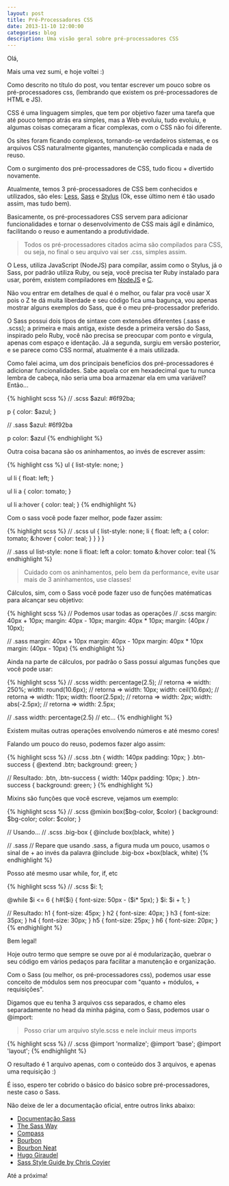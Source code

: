 ```yaml
---
layout: post
title: Pré-Processadores CSS
date: 2013-11-10 12:00:00
categories: blog
description: Uma visão geral sobre pré-processadores CSS
---
```


Olá,

Mais uma vez sumi, e hoje voltei :)

Como descrito no título do post, vou tentar escrever um pouco sobre os pré-processadores css, (lembrando que existem os pré-processadores de HTML e JS).

<!-- more -->

CSS é uma linguagem simples, que tem por objetivo fazer uma tarefa que até pouco tempo atrás era simples, mas a Web evoluiu, tudo evoluiu, e algumas coisas começaram a ficar complexas, com o CSS não foi diferente.

Os sites foram ficando complexos, tornando-se verdadeiros sistemas, e os arquivos CSS naturalmente gigantes, manutenção complicada e nada de reuso.

Com o surgimento dos pré-processadores de CSS, tudo ficou + divertido novamente.

Atualmente, temos 3 pré-processadores de CSS bem conhecidos e utilizados, são eles: <a href="http://lesscss.org/" target="_blank">Less</a>, <a href="http://sass-lang.com" target="_blank">Sass</a> e <a href="http://learnboost.github.io/stylus/" target="_blank">Stylus</a> (Ok, esse último nem é tão usado assim, mas tudo bem).

Basicamente, os pré-processadores CSS servem para adicionar funcionalidades e tornar o desenvolvimento de CSS mais ágil e dinâmico, facilitando o reuso e aumentando a produtividade.

> Todos os pré-processadores citados acima são compilados para CSS, ou seja, no final o seu arquivo vai ser .css, simples assim.

O Less, utiliza JavaScript (NodeJS) para compilar, assim como o Stylus, já o Sass, por padrão utiliza Ruby, ou seja, você precisa ter Ruby instalado para usar, porém, existem compiladores em <a href="https://github.com/andrew/node-sass" target="_blank">NodeJS</a> e <a href="https://github.com/hcatlin/libsass" target="_blank">C</a>.

Não vou entrar em detalhes de qual é o melhor, ou falar pra você usar X pois o Z te dá muita liberdade e seu código fica uma bagunça, vou apenas mostrar alguns exemplos do Sass, que é o meu pré-processador preferido.

O Sass possui dois tipos de sintaxe com extensões diferentes (.sass e .scss); a primeira e mais antiga, existe desde a primeira versão do Sass, inspirado pelo Ruby, você não precisa se preocupar com ponto e vírgula, apenas com espaço e identação. Já a segunda, surgiu em versão posterior, e se parece como CSS normal, atualmente é a mais utilizada.

Como falei acima, um dos principais benefícios dos pré-processadores é adicionar funcionalidades. Sabe aquela cor em hexadecimal que tu nunca lembra de cabeça, não seria uma boa armazenar ela em uma variável? Então...

{% highlight scss %}
// .scss
$azul: #6f92ba;

p {
  color: $azul;
}

// .sass
$azul: #6f92ba

p
  color: $azul
{% endhighlight %}

Outra coisa bacana são os aninhamentos, ao invés de escrever assim:

{% highlight css %}
ul {
  list-style: none;
}

ul li {
  float: left;
}

ul li a {
  color: tomato;
}

ul li a:hover {
  color: teal;
}
{% endhighlight %}

Com o sass você pode fazer melhor, pode fazer assim:

{% highlight scss %}
// .scss
ul {
  list-style: none;
  li {
    float: left;
    a {
      color: tomato;
      &:hover {
        color: teal;
      }
    }
  }
}

// .sass
ul
  list-style: none
  li
    float: left
    a
      color: tomato
      &:hover
        color: teal
{% endhighlight %}

> Cuidado com os aninhamentos, pelo bem da performance, evite usar mais de 3 aninhamentos, use classes!

Cálculos, sim, com o Sass você pode fazer uso de funções matématicas para alcançar seu objetivo:

{% highlight scss %}
// Podemos usar todas as operações
// .scss
margin: 40px + 10px;
margin: 40px - 10px;
margin: 40px * 10px;
margin: (40px / 10px);

// .sass
margin: 40px + 10px
margin: 40px - 10px
margin: 40px * 10px
margin: (40px - 10px)
{% endhighlight %}

Ainda na parte de cálculos, por padrão o Sass possui algumas funções que você pode usar:

{% highlight scss %}
// .scss
width: percentage(2.5); // retorna => width: 250%;
width: round(10.6px); // retorna => width: 10px;
width: ceil(10.6px); // retorna => width: 11px;
width: floor(2.5px); // retorna => width: 2px;
width: abs(-2.5px); // retorna => width: 2.5px;

// .sass
width: percentage(2.5)
// etc...
{% endhighlight %}

Existem muitas outras operações envolvendo números e até mesmo cores!

Falando um pouco do reuso, podemos fazer algo assim:

{% highlight scss %}
// .scss
.btn {
  width: 140px
  padding: 10px;
}
.btn-success {
  @extend .btn;
  background: green;
}

// Resultado:
.btn,
.btn-success {
  width: 140px
  padding: 10px;
}
.btn-success {
  background: green;
}
{% endhighlight %}

Mixins são funções que você escreve, vejamos um exemplo:

{% highlight scss %}
// .scss
@mixin box($bg-color, $color) {
  background: $bg-color;
  color: $color;
}

// Usando...
// .scss
.big-box {
  @include box(black, white)
}

// .sass
// Repare que usando .sass, a figura muda um pouco, usamos o sinal de + ao invés da palavra @include
.big-box
  +box(black, white)
{% endhighlight %}

Posso até mesmo usar while, for, if, etc

{% highlight scss %}
// .scss
$i: 1;

@while $i <= 6 {
  h#{$i} {
    font-size: 50px - ($i* 5px);
  }
  $i: $i + 1;
}

// Resultado:
h1 {
  font-size: 45px;
}
h2 {
  font-size: 40px;
}
h3 {
  font-size: 35px;
}
h4 {
  font-size: 30px;
}
h5 {
  font-size: 25px;
}
h6 {
  font-size: 20px;
}
{% endhighlight %}

Bem legal!

Hoje outro termo que sempre se ouve por aí é modularização, quebrar o seu código em vários pedaços para facilitar a manutenção e organização.

Com o Sass (ou melhor, os pré-processadores css), podemos usar esse conceito de módulos sem nos preocupar com "quanto + módulos, + requisições".

Digamos que eu tenha 3 arquivos css separados, e chamo eles separadamente no head da minha página, com o Sass, podemos usar o @import:

> Posso criar um arquivo style.scss e nele incluir meus imports

{% highlight scss %}
// .scss
@import 'normalize';
@import 'base';
@import 'layout';
{% endhighlight %}

O resultado é 1 arquivo apenas, com o conteúdo dos 3 arquivos, e apenas uma requisição :)

É isso, espero ter cobrido o básico do básico sobre pré-processadores, neste caso o Sass.

Não deixe de ler a documentação oficial, entre outros links abaixo:

<ul>
  <li><a href="http://sass-lang.com/documentation/file.SASS_REFERENCE.html" target="blank">Documentação Sass</a></li>
  <li><a href="http://thesassway.com/" target="_blank">The Sass Way</a></li>
  <li><a href="http://compass-style.org/" target="_blank">Compass</a></li>
  <li><a href="http://bourbon.io/" target="_blank">Bourbon</a></li>
  <li><a href="http://neat.bourbon.io/" target="_blank">Bourbon Neat</a></li>
  <li><a href="http://hugogiraudel.com/" target="_blank">Hugo Giraudel</a></li>
  <li><a href="http://css-tricks.com/sass-style-guide/" target="_blank">Sass Style Guide by Chris Coyier</a></li>
</ul>

Até a próxima!
